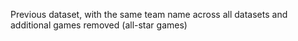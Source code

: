 Previous dataset, with the same team name across all datasets and additional games removed (all-star games)

